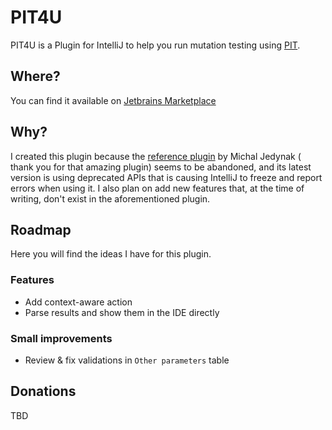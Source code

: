 # PIT4U

PIT4U is a Plugin for IntelliJ to help you run mutation testing using [PIT](http://pitest.org).

## Where?

You can find it available on [Jetbrains Marketplace](https://plugins.jetbrains.com/plugin/25570-pit4u)

## Why?

I created this plugin because the [reference plugin](https://github.com/mjedynak/pit-idea-plugin) by Michal Jedynak (
thank you for that amazing plugin) seems to be abandoned, and its latest version is using deprecated APIs that is
causing IntelliJ to freeze and report errors when using it. I also plan on add new features that, at the time of
writing, don't exist in the aforementioned plugin.

## Roadmap

Here you will find the ideas I have for this plugin.

### Features

- Add context-aware action
- Parse results and show them in the IDE directly

### Small improvements

- Review & fix validations in `Other parameters` table

## Donations

TBD
